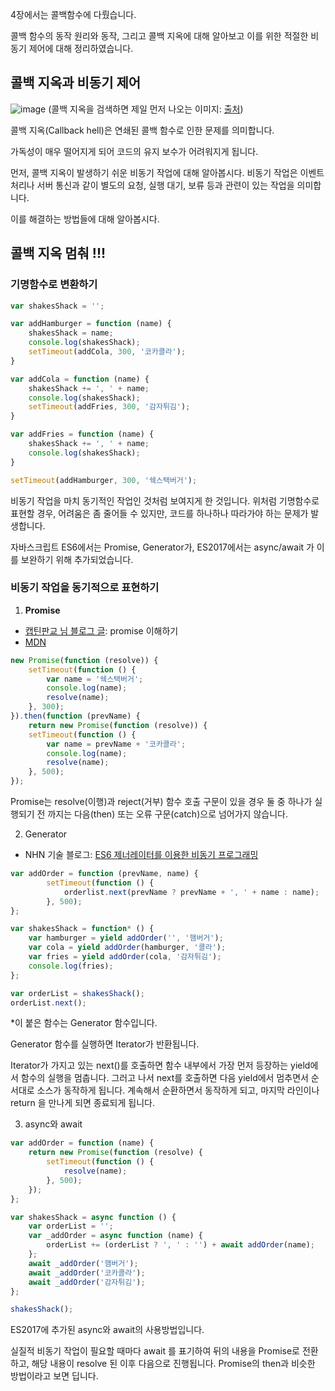 4장에서는 콜백함수에 다뤘습니다.

콜백 함수의 동작 원리와 동작, 그리고 콜백 지옥에 대해 알아보고 이를 위한 적절한 비동기 제어에 대해 정리하였습니다.

## 콜백 지옥과 비동기 제어

![image](https://user-images.githubusercontent.com/43411599/116807923-e4e79080-ab70-11eb-8d79-42c5b46207c4.png)
(콜백 지옥을 검색하면 제일 먼저 나오는 이미지: [출처](https://adrianalonso.es/desarrollo-web/apis/trabajando-con-promises-pagination-promise-chain/))

콜백 지옥(Callback hell)은 연쇄된 콜백 함수로 인한 문제를 의미합니다.

가독성이 매우 떨어지게 되어 코드의 유지 보수가 어려워지게 됩니다.

먼저, 콜백 지옥이 발생하기 쉬운 비동기 작업에 대해 알아봅시다. 비동기 작업은 이벤트 처리나 서버 통신과 같이 별도의 요청, 실행 대기, 보류 등과 관련이 있는 작업을 의미합니다.

이를 해결하는 방법들에 대해 알아봅시다.

## **콜백 지옥 멈춰 !!!**

### 기명함수로 변환하기

```jsx
var shakesShack = '';

var addHamburger = function (name) {
	shakesShack = name;
	console.log(shakesShack);
	setTimeout(addCola, 300, '코카콜라');
}

var addCola = function (name) {
	shakesShack += ', ' + name;
	console.log(shakesShack);
	setTimeout(addFries, 300, '감자튀김');
}

var addFries = function (name) {
	shakesShack += ', ' + name;
	console.log(shakesShack);
}

setTimeout(addHamburger, 300, '쉑스택버거');
```

비동기 작업을 마치 동기적인 작업인 것처럼 보여지게 한 것입니다. 위처럼 기명함수로 표현할 경우, 어려움은 좀 줄어들 수 있지만, 코드를 하나하나 따라가야 하는 문제가 발생합니다. 

자바스크립트 ES6에서는 Promise, Generator가, ES2017에서는 async/await 가 이를 보완하기 위해 추가되었습니다.

### 비동기 작업을 동기적으로 표현하기

1. **Promise**
- [캡틴판교 님 블로그 글](https://joshua1988.github.io/web-development/javascript/promise-for-beginners/): promise 이해하기
- [MDN](https://developer.mozilla.org/ko/docs/Web/JavaScript/Reference/Global_Objects/Promise)

```jsx
new Promise(function (resolve)) {
	setTimeout(function () {
		var name = '쉑스택버거';
		console.log(name);
		resolve(name);
	}, 300);
}).then(function (prevName) {
	return new Promise(function (resolve)) {
	setTimeout(function () {
		var name = prevName + '코카콜라';
		console.log(name);
		resolve(name);
	}, 500);
});
```

Promise는 resolve(이행)과 reject(거부) 함수 호출 구문이 있을 경우 둘 중 하나가 실행되기 전 까지는 다음(then) 또는 오류 구문(catch)으로 넘어가지 않습니다.

2. Generator

- NHN 기술 블로그: [ES6 제너레이터를 이용한 비동기 프로그래밍](https://meetup.toast.com/posts/73)

```jsx
var addOrder = function (prevName, name) {
		setTimeout(function () {
			orderlist.next(prevName ? prevName + ', ' + name : name);
		}, 500);
};

var shakesShack = function* () {
	var hamburger = yield addOrder('', '햄버거');
	var cola = yield addOrder(hamburger, '콜라');
	var fries = yield addOrder(cola, '감자튀김');
	console.log(fries);
};

var orderList = shakesShack();
orderList.next();
```

*이 붙은 함수는 Generator 함수입니다.

Generator 함수를 실행하면 Iterator가 반환됩니다.

Iterator가 가지고 있는 next()를 호출하면 함수 내부에서 가장 먼저 등장하는 yield에서 함수의 실행을 멈춥니다. 그러고 나서 next를 호출하면 다음 yield에서 멈추면서 순서대로 소스가 동작하게 됩니다. 계속해서 순환하면서 동작하게 되고, 마지막 라인이나 return 을 만나게 되면 종료되게 됩니다.

3. async와 await

```jsx
var addOrder = function (name) {
	return new Promise(function (resolve) {
		setTimeout(function () {
			resolve(name);
		}, 500);
	});
};

var shakesShack = async function () {
	var orderList = '';
	var _addOrder = async function (name) {
		orderList += (orderList ? ', ' : '') + await addOrder(name);
	};
	await _addOrder('햄버거');
	await _addOrder('코카콜라');
	await _addOrder('감자튀김');
};

shakesShack();
```

ES2017에 추가된 async와 await의 사용방법입니다.

실질적 비동기 작업이 필요할 때마다 await 를 표기하여 뒤의 내용을 Promise로 전환하고, 해당 내용이 resolve 된 이후 다음으로 진행됩니다. Promise의 then과 비슷한 방법이라고 보면 딥니다.
